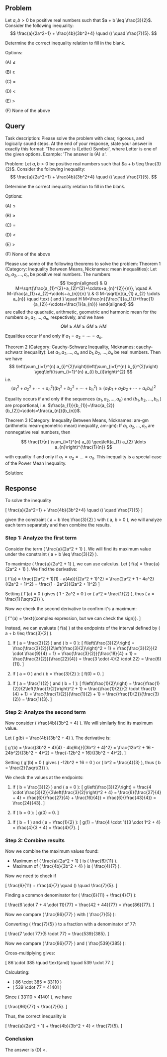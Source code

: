 ## Problem

Let $a, b > 0$ be positive real numbers such that $a + b \leq \frac{3}{2}$. Consider the following inequality:
$$
\frac{a}{2a^2+1} + \frac{4b}{3b^2+4} \quad () \quad \frac{7}{5}.
$$

Determine the correct inequality relation to fill in the blank.

Options:

(A) $\leq$ 

(B) $\geq$

(C) $=$ 

(D) $<$

(E) $>$

(F) None of the above

## Query

Task description: Please solve the problem with clear, rigorous, and logically sound steps. At the end of your response, state your answer in exactly this format: 'The answer is (Letter) Symbol', where Letter is one of the given options. Example: 'The answer is (A) $\leq$'.

Problem: Let $a, b > 0$ be positive real numbers such that $a + b \leq \frac{3}{2}$. Consider the following inequality:
$$
\frac{a}{2a^2+1} + \frac{4b}{3b^2+4} \quad () \quad \frac{7}{5}.
$$

Determine the correct inequality relation to fill in the blank.

Options:

(A) $\leq$ 

(B) $\geq$

(C) $=$ 

(D) $<$

(E) $>$

(F) None of the above

Please use some of the following theorems to solve the problem:
Theorem 1 (Category: Inequality Between Means, Nicknames: mean inequalities): Let $a_{1}, a_{2}, \ldots, a_{n}$ be positive real numbers. The numbers
$$
\begin{aligned}
& Q M=\sqrt{\frac{a_{1}^{2}+a_{2}^{2}+\cdots+a_{n}^{2}}{n}}, \quad A M=\frac{a_{1}+a_{2}+\cdots+a_{n}}{n} \\
& G M=\sqrt[n]{a_{1} a_{2} \cdots a_{n}} \quad \text { and } \quad H M=\frac{n}{\frac{1}{a_{1}}+\frac{1}{a_{2}}+\cdots+\frac{1}{a_{n}}}
\end{aligned}
$$
are called the quadratic, arithmetic, geometric and harmonic mean for the numbers $a_{1}, a_{2}, \ldots, a_{n}$, respectively, and we have
$$
Q M \geq A M \geq G M \geq H M
$$

Equalities occur if and only if $a_{1}=a_{2}=\cdots=a_{n}$.

Theorem 2 (Category: Cauchy-Schwarz Inequality, Nicknames: cauchy-schwarz inequality): Let $a_{1}, a_{2}, \ldots, a_{n}$ and $b_{1}, b_{2}$, $\ldots, b_{n}$ be real numbers. Then we have
$$
\left(\sum_{i=1}^{n} a_{i}^{2}\right)\left(\sum_{i=1}^{n} b_{i}^{2}\right) \geq\left(\sum_{i=1}^{n} a_{i} b_{i}\right)^{2}
$$
i.e.
$$
\left(a_{1}^{2}+a_{2}^{2}+\cdots+a_{n}^{2}\right)\left(b_{1}^{2}+b_{2}^{2}+\cdots+b_{n}^{2}\right) \geq\left(a_{1} b_{1}+a_{2} b_{2}+\cdots+a_{n} b_{n}\right)^{2}
$$

Equality occurs if and only if the sequences $\left(a_{1}, a_{2}, \ldots, a_{n}\right)$ and $\left(b_{1}, b_{2}\right.$, $\ldots, b_{n}$ ) are proportional, i.e. $\frac{a_{1}}{b_{1}}=\frac{a_{2}}{b_{2}}=\cdots=\frac{a_{n}}{b_{n}}$.

Theorem 3 (Category: Inequality Between Means, Nicknames: am-gm (arithmetic mean-geometric mean) inequality, am-gm): If $a_{1}, a_{2}, \ldots, a_{n}$ are nonnegative real numbers, then

$$
\frac{1}{n} \sum_{i=1}^{n} a_{i} \geq\left(a_{1} a_{2} \ldots a_{n}\right)^{\frac{1}{n}}
$$

with equality if and only if $a_{1}=a_{2}=\ldots=a_{n}$. This inequality is a special case of the Power Mean Inequality.

Solution:

## Response

To solve the inequality 

\[
\frac{a}{2a^2+1} + \frac{4b}{3b^2+4} \quad () \quad \frac{7}{5}
\]

given the constraint \( a + b \leq \frac{3}{2} \) with \( a, b > 0 \), we will analyze each term separately and then combine the results.

### Step 1: Analyze the first term

Consider the term \( \frac{a}{2a^2 + 1} \). We will find its maximum value under the constraint \( a + b \leq \frac{3}{2} \).

To maximize \( \frac{a}{2a^2 + 1} \), we can use calculus. Let \( f(a) = \frac{a}{2a^2 + 1} \). We find the derivative:

\[
f'(a) = \frac{(2a^2 + 1)(1) - a(4a)}{(2a^2 + 1)^2} = \frac{2a^2 + 1 - 4a^2}{(2a^2 + 1)^2} = \frac{1 - 2a^2}{(2a^2 + 1)^2}
\]

Setting \( f'(a) = 0 \) gives \( 1 - 2a^2 = 0 \) or \( a^2 = \frac{1}{2} \), thus \( a = \frac{1}{\sqrt{2}} \).

Now we check the second derivative to confirm it's a maximum:

\[
f''(a) = \text{(complex expression, but we can check the sign)}.
\]

Instead, we can evaluate \( f(a) \) at the endpoints of the interval defined by \( a + b \leq \frac{3}{2} \).

1. If \( a = \frac{3}{2} \) and \( b = 0 \):
   \[
   f\left(\frac{3}{2}\right) = \frac{\frac{3}{2}}{2\left(\frac{3}{2}\right)^2 + 1} = \frac{\frac{3}{2}}{2 \cdot \frac{9}{4} + 1} = \frac{\frac{3}{2}}{\frac{18}{4} + 1} = \frac{\frac{3}{2}}{\frac{22}{4}} = \frac{3 \cdot 4}{2 \cdot 22} = \frac{6}{11}.
   \]

2. If \( a = 0 \) and \( b = \frac{3}{2} \):
   \[
   f(0) = 0.
   \]

3. If \( a = \frac{1}{2} \) and \( b = 1 \):
   \[
   f\left(\frac{1}{2}\right) = \frac{\frac{1}{2}}{2\left(\frac{1}{2}\right)^2 + 1} = \frac{\frac{1}{2}}{2 \cdot \frac{1}{4} + 1} = \frac{\frac{1}{2}}{\frac{1}{2} + 1} = \frac{\frac{1}{2}}{\frac{3}{2}} = \frac{1}{3}.
   \]

### Step 2: Analyze the second term

Now consider \( \frac{4b}{3b^2 + 4} \). We will similarly find its maximum value.

Let \( g(b) = \frac{4b}{3b^2 + 4} \). The derivative is:

\[
g'(b) = \frac{(3b^2 + 4)(4) - 4b(6b)}{(3b^2 + 4)^2} = \frac{12b^2 + 16 - 24b^2}{(3b^2 + 4)^2} = \frac{-12b^2 + 16}{(3b^2 + 4)^2}.
\]

Setting \( g'(b) = 0 \) gives \( -12b^2 + 16 = 0 \) or \( b^2 = \frac{4}{3} \), thus \( b = \frac{2}{\sqrt{3}} \).

We check the values at the endpoints:

1. If \( b = \frac{3}{2} \) and \( a = 0 \):
   \[
   g\left(\frac{3}{2}\right) = \frac{4 \cdot \frac{3}{2}}{3\left(\frac{3}{2}\right)^2 + 4} = \frac{6}{\frac{27}{4} + 4} = \frac{6}{\frac{27}{4} + \frac{16}{4}} = \frac{6}{\frac{43}{4}} = \frac{24}{43}.
   \]

2. If \( b = 0 \):
   \[
   g(0) = 0.
   \]

3. If \( b = 1 \) and \( a = \frac{1}{2} \):
   \[
   g(1) = \frac{4 \cdot 1}{3 \cdot 1^2 + 4} = \frac{4}{3 + 4} = \frac{4}{7}.
   \]

### Step 3: Combine results

Now we combine the maximum values found:

- Maximum of \( \frac{a}{2a^2 + 1} \) is \( \frac{6}{11} \).
- Maximum of \( \frac{4b}{3b^2 + 4} \) is \( \frac{4}{7} \).

Now we need to check if 

\[
\frac{6}{11} + \frac{4}{7} \quad () \quad \frac{7}{5}.
\]

Finding a common denominator for \( \frac{6}{11} + \frac{4}{7} \):

\[
\frac{6 \cdot 7 + 4 \cdot 11}{77} = \frac{42 + 44}{77} = \frac{86}{77}.
\]

Now we compare \( \frac{86}{77} \) with \( \frac{7}{5} \):

Converting \( \frac{7}{5} \) to a fraction with a denominator of 77:

\[
\frac{7 \cdot 77}{5 \cdot 77} = \frac{539}{385}.
\]

Now we compare \( \frac{86}{77} \) and \( \frac{539}{385} \):

Cross-multiplying gives:

\[
86 \cdot 385 \quad \text{and} \quad 539 \cdot 77.
\]

Calculating:

- \( 86 \cdot 385 = 33110 \)
- \( 539 \cdot 77 = 41401 \)

Since \( 33110 < 41401 \), we have 

\[
\frac{86}{77} < \frac{7}{5}.
\]

Thus, the correct inequality is 

\[
\frac{a}{2a^2 + 1} + \frac{4b}{3b^2 + 4} < \frac{7}{5}.
\]

### Conclusion

The answer is (D) $<$.